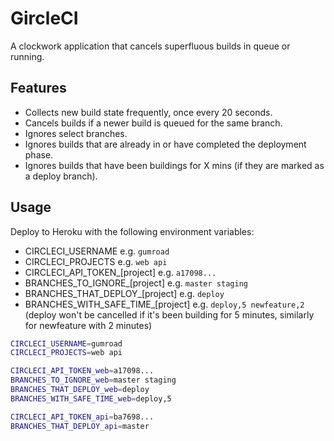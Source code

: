 # GircleCI

A clockwork application that cancels superfluous builds in queue or running.

## Features

* Collects new build state frequently, once every 20 seconds.
* Cancels builds if a newer build is queued for the same branch.
* Ignores select branches.
* Ignores builds that are already in or have completed the deployment phase.
* Ignores builds that have been buildings for X mins (if they are marked as a deploy branch).

## Usage

Deploy to Heroku with the following environment variables:

* CIRCLECI_USERNAME e.g. `gumroad`
* CIRCLECI_PROJECTS e.g. `web api`
* CIRCLECI_API_TOKEN_[project] e.g. `a17098...`
* BRANCHES_TO_IGNORE_[project] e.g. `master staging`
* BRANCHES_THAT_DEPLOY_[project] e.g. `deploy`
* BRANCHES_WITH_SAFE_TIME_[project] e.g. `deploy,5 newfeature,2` (deploy won't be cancelled if it's been building for 5 minutes, similarly for newfeature with 2 minutes)

```bash
CIRCLECI_USERNAME=gumroad
CIRCLECI_PROJECTS=web api

CIRCLECI_API_TOKEN_web=a17098...
BRANCHES_TO_IGNORE_web=master staging
BRANCHES_THAT_DEPLOY_web=deploy
BRANCHES_WITH_SAFE_TIME_web=deploy,5

CIRCLECI_API_TOKEN_api=ba7698...
BRANCHES_THAT_DEPLOY_api=master
```

